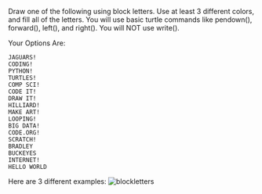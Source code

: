 Draw one of the following using block letters. Use at least 3 different colors, and fill all of the letters. You will use basic turtle commands like pendown(), forward(), left(), and right(). You will NOT use write().

Your Options Are:

```
JAGUARS!
CODING!
PYTHON!
TURTLES!
COMP SCI!
CODE IT!
DRAW IT!
HILLIARD!
MAKE ART!
LOOPING!
BIG DATA!
CODE.ORG!
SCRATCH!
BRADLEY
BUCKEYES
INTERNET!
HELLO WORLD
```
Here are 3 different examples: 
![blockletters](/blockletters.jpg)
